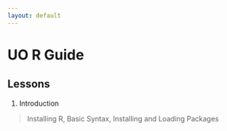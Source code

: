 ```yaml
---
layout: default
---
```


# UO R Guide
## Lessons

1. Introduction
> Installing R, Basic Syntax, Installing and Loading Packages
